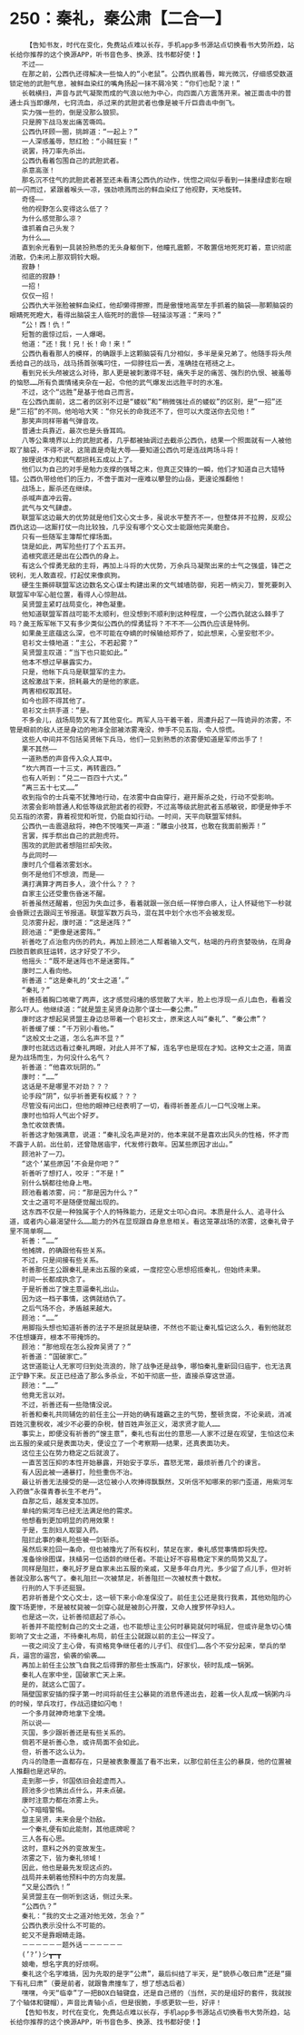 # 250：秦礼，秦公肃【二合一】
        【告知书友，时代在变化，免费站点难以长存，手机app多书源站点切换看书大势所趋，站长给你推荐的这个换源APP，听书音色多、换源、找书都好使！】
       不过——
       在那之前，公西仇还得解决一些恼人的“小老鼠”。公西仇抿着唇，眸光微沉，仔细感受数道锁定他的武胆气息，被鲜血染红的嘴角扬起一抹不屑冷笑：“你们也配？滚！”
       长戟横扫，声音与武气凝聚而成的气浪以他为中心，向四面八方震荡开来。被正面击中的普通士兵当即爆颅，七窍流血，杀过来的武胆武者也像是被千斤巨鼎击中倒飞。
       实力强一些的，倒是没那么狼狈。
       只是胯下战马发出痛苦嘶鸣。
       公西仇环顾一圈，挑衅道：“一起上？”
       一人深感羞辱，怒红脸：“小贼狂妄！”
       说罢，持刀率先杀出。
       公西仇看着包围自己的武胆武者。
       杀意高涨！
       那名沉不住气的武胆武者甚至还未看清公西仇的动作，恍惚之间似乎看到一抹墨绿虚影在眼前一闪而过，紧跟着喉头一凉，强劲喷溅而出的鲜血染红了他视野，天地旋转。
       奇怪——
       他的视野怎么变得这么低了？
       为什么感觉那么凉？
       谁抓着自己头发？
       为什么……
       直到余光看到一具装扮熟悉的无头身躯倒下，他瞳孔震颤，不敢置信地死死盯着，意识彻底消散，仍未闭上那双铜铃大眼。
       寂静！
       彻底的寂静！
       一招！
       仅仅一招！
       公西仇大半张脸被鲜血染红，他却懒得擦擦，而是傲慢地高举左手抓着的脑袋——那颗脑袋的眼睛死死瞪大，看得出脑袋主人临死时的震惊——轻描淡写道：“来吗？”
       “公！西！仇！”
       短暂的震惊过后，一人爆喝。
       他道：“还！我！兄！长！命！来！”
       公西仇看看那人的模样，的确跟手上这颗脑袋有几分相似，多半是亲兄弟了。他随手将头颅丢给自己的战马，战马扬首张嘴叼住，一仰脖往后一丢，准确挂在褡裢之上。
       看到兄长头颅被这么对待，那人更是被刺激得不轻，痛失手足的痛苦、强烈的仇恨、被羞辱的恼怒……所有负面情绪夹杂在一起，令他的武气爆发出远胜平时的水准。
       不过，这个“远胜”是基于他自己而言。
       在公西仇面前，这二者的区别不过是“蝼蚁”和“稍微强壮点的蝼蚁”的区别，是“一招”还是“三招”的不同。他哈哈大笑：“你兄长的命我还不了，但可以大度送你去见他！”
       那笑声同样带着气弹音攻。
       普通士兵靠近，最次也是头昏耳鸣。
       八等公乘境界以上的武胆武者，几乎都被抽调过去截杀公西仇，结果一个照面就有一人被他取了脑袋，不得不说，这简直是奇耻大辱——要知道公西仇可是连战两场斗将！
       按理说体力和武气都损耗五成以上了。
       他们以为自己的对手是勉力支撑的强弩之末，但真正交锋的一瞬，他们才知道自己大错特错。公西仇带给他们的压力，不啻于面对一座难以攀登的山岳，更遑论推翻他！
       战场上，厮杀还在继续。
       杀喊声直冲云霄。
       武气与文气肆虐。
       联盟军这边最大的优势就是他们文心文士多，虽说水平整齐不一，但整体并不拉胯，反观公西仇这边——这厮打仗一向比较独，几乎没有哪个文心文士能跟他完美磨合。
       只有一些随军主簿帮忙撑场面。
       饶是如此，两军险些打了个五五开。
       追根究底还是出在公西仇的身上。
       有这么个悍勇无敌的主将，再加上斗将的大优势，万余兵马凝聚出来的士气之强盛，锋芒之锐利，无人敢直视，打起仗来像疯狗。
       硬生生撕碎联盟军这边数名文心谋士构建出来的文气城墙防御，宛若一柄尖刀，誓死要刺入联盟军中军心脏位置，看得人心惊胆战。
       吴贤盟主紧盯战局变化，神色凝重。
       他知道联盟军首战可能不太顺利，但没想到不顺利到这种程度，一个公西仇就这么棘手了吗？彘王叛军帐下又有多少类似公西仇的悍勇猛将？不不不——公西仇应该是特例。
       如果彘王底蕴这么深，也不可能在夺嫡的时候输给郑乔了，如此想来，心里安慰不少。
       皂衫文士倏地道：“主公，不若起雾？”
       吴贤盟主叹道：“当下也只能如此。”
       他本不想过早暴露实力。
       只是，他帐下兵马是联盟军的主力。
       这般激战下来，损耗最大的是他的家底。
       两害相权取其轻。
       如今也顾不得其他了。
       皂衫文士拱手道：“是。
       不多会儿，战场局势又有了其他变化。两军人马干着干着，周遭升起了一阵诡异的浓雾，不管是眼前的敌人还是身边的袍泽全部被浓雾淹没，伸手不见五指，令人惊慌。
       这些人中间并不包括吴贤帐下兵马，他们一见到熟悉的浓雾便知道是军师出手了！
       果不其然——
       一道熟悉的声音传入众人耳中。
       “坎六两百一十三丈，再转震四。”
       也有人听到：“兑二一百四十六丈。”
       “离三五十七丈……”
       收到指令的士兵毫不犹豫地行动，在浓雾中自由穿行，避开厮杀之处，行动不受影响。
       浓雾会影响普通人和低等级武胆武者的视野，不过高等级武胆武者五感敏锐，即便是伸手不见五指的浓雾，靠着视觉和听觉，仍能自如行动。一时间，天平向联盟军倾斜。
       公西仇一击震退敌将，神色不悦嗤笑一声道：“雕虫小技耳，也敢在我面前搬弄！”
       言罢，挥手祭出自己的武胆虎符。
       围攻的武胆武者想阻拦却失败。
       与此同时——
       康时几个借着浓雾划水。
       倒不是他们不想浪，而是——
       满打满算才两百多人，浪个什么？？？
       自家主公还受重伤昏迷不醒。
       祈善虽然还醒着，但因为失血过多，看着就跟一张白纸一样惨白瘆人，让人怀疑他下一秒就会昏厥过去跟阎王爷报道。联盟军数万兵马，混在其中划个水也不会被发现。
       见浓雾升起，康时道：“这是迷阵？”
       顾池道：“更像是迷雾阵。”
       祈善吃了点治愈内伤的药丸，再加上顾池二人帮着输入文气，枯竭的丹府贪婪吸纳，在周身四肢百骸疯狂运转，这才好受了不少。
       他摇头：“既不是迷阵也不是迷雾阵。”
       康时二人看向他。
       祈善道：“这是秦礼的‘文士之道’。”
       “秦礼？”
       祈善捂着胸口咳嗽了两声，这才感觉闷堵的感觉散了大半，脸上也浮现一点儿血色，看着没那么吓人。他继续道：“就是盟主吴贤身边那个谋士——秦公肃。”
       康时这才想起吴贤盟主身边总带着一个皂衫文士，原来这人叫“秦礼”、“秦公肃”？
       祈善缓了缓：“千万别小看他。”
       “这般文士之道，怎么名声不显？”
       康时也就远远看过秦礼两眼，对此人并不了解，连名字也是现在才知。这种文士之道，简直是为战场而生，为何没什么名气？
       祈善道：“他喜欢玩阴的。”
       康时：“……”
       这话是不是哪里不对劲？？？
       论手段“阴”，似乎祈善更有权威？？？
       尽管没有问出口，但他的眼神已经表明了一切，看得祈善差点儿一口气没喘上来。
       康时也怕将人气出个好歹。
       急忙收敛表情。
       祈善这才勉强满意，说道：“秦礼没名声是对的，他本来就不是喜欢出风头的性格，怀才而不露于人前。出仕前，还曾隐居庙宇，代发修行数年。因某些原因才出山。”
       顾池补了一刀。
       “这个‘某些原因’不会是你吧？”
       祈善听了想打人，咬牙：“不是！”
       别什么锅都往他身上甩。
       顾池看着浓雾，问：“那是因为什么？”
       文士之道可不是随便觉醒出现的。
       这东西不仅是一种独属于个人的特殊能力，还是文士叩心自问。本质是什么人、追寻什么道，或者内心最渴望什么……能力的外在显现跟自身息息相关。看这笼罩战场的浓雾，这秦礼骨子里不简单啊……
       祈善：“……”
       他摊牌，的确跟他有些关系。
       不过，只是间接有些关系。
       祈善那任主公跟秦礼是未出五服的亲戚，一度挖空心思想招揽秦礼，但始终未果。
       时间一长都成执念了。
       于是祈善出了馊主意逼秦礼出山。
       因为这一档子事情，这俩就结仇了。
       之后气场不合，矛盾越来越大。
       顾池：“……”
       用脚指头想也知道祈善的法子不是损就是缺德，不然也不能让秦礼惦记这么久，看到他就忍不住想嫌弃，根本不带掩饰的。
       顾池：“那他现在怎么投奔吴贤了？”
       祈善道：“国破家亡。”
       这世道能让人无家可归到处流浪的，除了战争还是战争，哪怕秦礼重新回归庙宇，也无法真正宁静下来。反正已经造了那么多杀业，不如干彻底一些，直接杀穿这世道。
       顾池：“……”
       他竟无言以对。
       不过，祈善还有一些隐情没说。
       祈善和秦礼共同辅佐的前任主公一开始的确有雄霸之主的气势，整顿贪腐，不论亲疏，消减百姓沉重税收，减少不必要的杂税，替百姓声张正义，渴求贤才能人……
       事实上，即便没有祈善的“馊主意”，秦礼也有出仕的意思——人家不过是在观望，生怕这位未出五服的亲戚只是表面功夫，便设立了一个考察期——结果，还真表面功夫。
       这位主公在势力稳定之后就浪了。
       一直苦苦压抑的本性开始暴露，开始安于享乐，喜怒无常，最烦祈善几个的谏言。
       有人因此被一通暴打，险些重伤不治。
       最让祈善无法接受的是——这位被小人吹捧得飘飘然，又听信不知哪来的邪门歪道，用紫河车入药做“永葆青春长生不老丹”。
       自那之后，越发变本加厉。
       单纯的紫河车已经无法满足他的需求。
       他想看到更加明显的药用效果！
       于是，生剖妇人取婴入药。
       阻拦此事的秦礼险些被一剑斩杀。
       虽然后来捡回一条命，但也被撸光了所有权利，禁足在家，秦礼感觉事情即将失控。
       准备徐徐图谋，扶植另一位适龄的继任者。不能让好不容易稳定下来的局势又乱了。
       同样是阻拦，秦礼好歹是自家未出五服的亲戚，又是多年白月光，多少留了点儿手，但对祈善就没那么客气了。秦礼阻拦一次被禁足，祈善阻拦一次被杖责十数杖。
       行刑的人下手还挺狠。
       若非祈善是个文心文士，这一顿下来小命准保没了。前任主公还是我行我素，其他劝阻的心腹下场更惨，不是被杖毙被一剑穿心就是被剖心开腹，又命人搜罗怀孕妇人。
       也是这一次，让祈善彻底起了杀心。
       祈善并不能控制自己的文士之道，也不能想让主公何时暴毙就何时嗝屁，但或许是急切心情影响了文士之道，不待秦礼布局，前任主公就跟以前的主公一样没了。
       一夜之间没了主心骨，有资格竞争继任者的儿子们、叔侄们……各个不安分起来，举兵的举兵，逼宫的逼宫，偷袭的偷袭……
       再加上前任主公放飞自我之后得罪的那些士族高门，好家伙，顿时乱成一锅粥。
       秦礼人在家中坐，国破家亡天上来。
       是的，就这么亡国了。
       隔壁国家安插的探子第一时间将前任主公暴毙的消息传递出去，趁着一伙人乱成一锅粥内斗的时候，举兵攻打，作战迅捷如闪电！
       一个多月就神奇地拿下全境。
       所以说——
       灭国，多少跟祈善还是有些关系的。
       倘若不是祈善心急，或许局面不会如此。
       但，祈善不这么认为。
       内斗的隐患一直都存在，只是被表象覆盖了看不出来，以那位前任主公的暴戾，他的位置被人推翻也是迟早的。
       走到那一步，邻国依旧会趁虚而入。
       顾池多少也猜出点什么，并未点破。
       康时注意力都在浓雾上头。
       心下暗暗警惕。
       盟主吴贤，未来会是个劲敌。
       一个秦礼便有如此能耐，其他底牌呢？
       三人各有心思。
       这时，意料之外的变故发生。
       浓雾之下，皆为秦礼领域！
       因此，他也是最先发现这点的。
       战局并未朝着他预料中的方向发展。
       “又是公西仇！”
       吴贤盟主在一侧听到这话，侧过头来。
       “公西仇？”
       秦礼：“我的文士之道对他无效，怎会？”
       公西仇表示没什么不可能的。
       蛇又不是靠眼睛走路。
       －－－－－－题外话－－－－－－
       (’?’)シ┳━┳
       娘嘞，想名字真的好烦啊。
       秦礼这个名字难搞，因为先取的是字“公肃”，最后纠结了半天，是“貌恭心敬曰肃”还是“摄下有礼曰肃”（要是前者，就跟鲁肃撞车了，想了想选后者）
       嘿嘿，今天“临幸”了一把BOX白轴键盘，还是自己搭的（当然，买的是组好的套件，我就按了个轴体和键帽），声音比青轴小点，但是很脆，手感更软一些，好评！
       【告知书友，时代在变化，免费站点难以长存，手机app多书源站点切换看书大势所趋，站长给你推荐的这个换源APP，听书音色多、换源、找书都好使！】